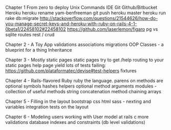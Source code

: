 Chapter 1 From zero to deploy
Unix Commands
IDE
Git
Github/Bitbucket
Heroku
  heroku rename yam-benfreeman
  git push heroku master
  heroku run rake db:migrate
  http://stackoverflow.com/questions/21544626/how-do-you-manage-secret-keys-and-heroku-with-ruby-on-rails-4-1-0beta1/22458102#22458102
  https://github.com/laserlemon/figaro
pg vs sqlite
routes
rest / crud

Chapter 2 - A Toy App
validations
associations
migrations
OOP
Classes - a blueprint for a thing
Inheritance

Chapter 3 - Mostly static pages
static pages
try to get /help routing to your static pages help page
yield
lots of tests failing:
https://github.com/plataformatec/devise#test-helpers
fixtures

Chapter 4 - Rails-flavored Ruby
ruby the language.
parens on methods are optional
symbols
hashes
helpers
optional method arguments
modules - collection of useful methods
string concatenation
method chaining
arrays

Chapter 5 - Filling in the layout
bootstrap
css
html
sass - nexting and variables
integration tests on the layout

Chapter 6 - Modeling users
working with User model at rails c
more validations
database indexes and constraints (db level validations)

